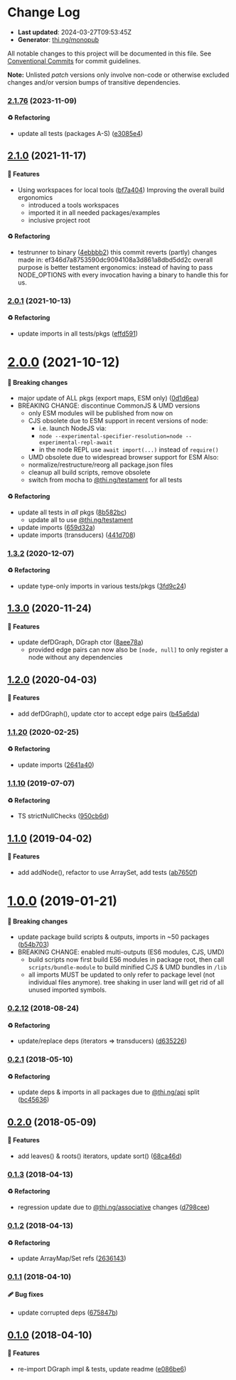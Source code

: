 # Change Log

- **Last updated**: 2024-03-27T09:53:45Z
- **Generator**: [thi.ng/monopub](https://thi.ng/monopub)

All notable changes to this project will be documented in this file.
See [Conventional Commits](https://conventionalcommits.org/) for commit guidelines.

**Note:** Unlisted _patch_ versions only involve non-code or otherwise excluded changes
and/or version bumps of transitive dependencies.

### [2.1.76](https://github.com/thi-ng/umbrella/tree/@thi.ng/dgraph@2.1.76) (2023-11-09)

#### ♻️ Refactoring

- update all tests (packages A-S) ([e3085e4](https://github.com/thi-ng/umbrella/commit/e3085e4))

## [2.1.0](https://github.com/thi-ng/umbrella/tree/@thi.ng/dgraph@2.1.0) (2021-11-17)

#### 🚀 Features

- Using workspaces for local tools ([bf7a404](https://github.com/thi-ng/umbrella/commit/bf7a404))
  Improving the overall build ergonomics
  - introduced a tools workspaces
  - imported it in all needed packages/examples
  - inclusive project root

#### ♻️ Refactoring

- testrunner to binary ([4ebbbb2](https://github.com/thi-ng/umbrella/commit/4ebbbb2))
  this commit reverts (partly) changes made in:
  ef346d7a8753590dc9094108a3d861a8dbd5dd2c
  overall purpose is better testament ergonomics:
  instead of having to pass NODE_OPTIONS with every invocation
  having a binary to handle this for us.

### [2.0.1](https://github.com/thi-ng/umbrella/tree/@thi.ng/dgraph@2.0.1) (2021-10-13)

#### ♻️ Refactoring

- update imports in all tests/pkgs ([effd591](https://github.com/thi-ng/umbrella/commit/effd591))

# [2.0.0](https://github.com/thi-ng/umbrella/tree/@thi.ng/dgraph@2.0.0) (2021-10-12)

#### 🛑 Breaking changes

- major update of ALL pkgs (export maps, ESM only) ([0d1d6ea](https://github.com/thi-ng/umbrella/commit/0d1d6ea))
- BREAKING CHANGE: discontinue CommonJS & UMD versions
  - only ESM modules will be published from now on
  - CJS obsolete due to ESM support in recent versions of node:
    - i.e. launch NodeJS via:
    - `node --experimental-specifier-resolution=node --experimental-repl-await`
    - in the node REPL use `await import(...)` instead of `require()`
  - UMD obsolete due to widespread browser support for ESM
  Also:
  - normalize/restructure/reorg all package.json files
  - cleanup all build scripts, remove obsolete
  - switch from mocha to [@thi.ng/testament](https://github.com/thi-ng/umbrella/tree/main/packages/testament) for all tests

#### ♻️ Refactoring

- update all tests in _all_ pkgs ([8b582bc](https://github.com/thi-ng/umbrella/commit/8b582bc))
  - update all to use [@thi.ng/testament](https://github.com/thi-ng/umbrella/tree/main/packages/testament)
- update imports ([659d32a](https://github.com/thi-ng/umbrella/commit/659d32a))
- update imports (transducers) ([441d708](https://github.com/thi-ng/umbrella/commit/441d708))

### [1.3.2](https://github.com/thi-ng/umbrella/tree/@thi.ng/dgraph@1.3.2) (2020-12-07)

#### ♻️ Refactoring

- update type-only imports in various tests/pkgs ([3fd9c24](https://github.com/thi-ng/umbrella/commit/3fd9c24))

## [1.3.0](https://github.com/thi-ng/umbrella/tree/@thi.ng/dgraph@1.3.0) (2020-11-24)

#### 🚀 Features

- update defDGraph, DGraph ctor ([8aee78a](https://github.com/thi-ng/umbrella/commit/8aee78a))
  - provided edge pairs can now also be `[node, null]` to only register
    a node without any dependencies

## [1.2.0](https://github.com/thi-ng/umbrella/tree/@thi.ng/dgraph@1.2.0) (2020-04-03)

#### 🚀 Features

- add defDGraph(), update ctor to accept edge pairs ([b45a6da](https://github.com/thi-ng/umbrella/commit/b45a6da))

### [1.1.20](https://github.com/thi-ng/umbrella/tree/@thi.ng/dgraph@1.1.20) (2020-02-25)

#### ♻️ Refactoring

- update imports ([2641a40](https://github.com/thi-ng/umbrella/commit/2641a40))

### [1.1.10](https://github.com/thi-ng/umbrella/tree/@thi.ng/dgraph@1.1.10) (2019-07-07)

#### ♻️ Refactoring

- TS strictNullChecks ([950cb6d](https://github.com/thi-ng/umbrella/commit/950cb6d))

## [1.1.0](https://github.com/thi-ng/umbrella/tree/@thi.ng/dgraph@1.1.0) (2019-04-02)

#### 🚀 Features

- add addNode(), refactor to use ArraySet, add tests ([ab7650f](https://github.com/thi-ng/umbrella/commit/ab7650f))

# [1.0.0](https://github.com/thi-ng/umbrella/tree/@thi.ng/dgraph@1.0.0) (2019-01-21)

#### 🛑 Breaking changes

- update package build scripts & outputs, imports in ~50 packages ([b54b703](https://github.com/thi-ng/umbrella/commit/b54b703))
- BREAKING CHANGE: enabled multi-outputs (ES6 modules, CJS, UMD)
  - build scripts now first build ES6 modules in package root, then call
    `scripts/bundle-module` to build minified CJS & UMD bundles in `/lib`
  - all imports MUST be updated to only refer to package level
    (not individual files anymore). tree shaking in user land will get rid of
    all unused imported symbols.

### [0.2.12](https://github.com/thi-ng/umbrella/tree/@thi.ng/dgraph@0.2.12) (2018-08-24)

#### ♻️ Refactoring

- update/replace deps (iterators => transducers) ([d635226](https://github.com/thi-ng/umbrella/commit/d635226))

### [0.2.1](https://github.com/thi-ng/umbrella/tree/@thi.ng/dgraph@0.2.1) (2018-05-10)

#### ♻️ Refactoring

- update deps & imports in all packages due to [@thi.ng/api](https://github.com/thi-ng/umbrella/tree/main/packages/api) split ([bc45636](https://github.com/thi-ng/umbrella/commit/bc45636))

## [0.2.0](https://github.com/thi-ng/umbrella/tree/@thi.ng/dgraph@0.2.0) (2018-05-09)

#### 🚀 Features

- add leaves() & roots() iterators, update sort() ([68ca46d](https://github.com/thi-ng/umbrella/commit/68ca46d))

### [0.1.3](https://github.com/thi-ng/umbrella/tree/@thi.ng/dgraph@0.1.3) (2018-04-13)

#### ♻️ Refactoring

- regression update due to [@thi.ng/associative](https://github.com/thi-ng/umbrella/tree/main/packages/associative) changes ([d798cee](https://github.com/thi-ng/umbrella/commit/d798cee))

### [0.1.2](https://github.com/thi-ng/umbrella/tree/@thi.ng/dgraph@0.1.2) (2018-04-13)

#### ♻️ Refactoring

- update ArrayMap/Set refs ([2636143](https://github.com/thi-ng/umbrella/commit/2636143))

### [0.1.1](https://github.com/thi-ng/umbrella/tree/@thi.ng/dgraph@0.1.1) (2018-04-10)

#### 🩹 Bug fixes

- update corrupted deps ([675847b](https://github.com/thi-ng/umbrella/commit/675847b))

## [0.1.0](https://github.com/thi-ng/umbrella/tree/@thi.ng/dgraph@0.1.0) (2018-04-10)

#### 🚀 Features

- re-import DGraph impl & tests, update readme ([e086be6](https://github.com/thi-ng/umbrella/commit/e086be6))
